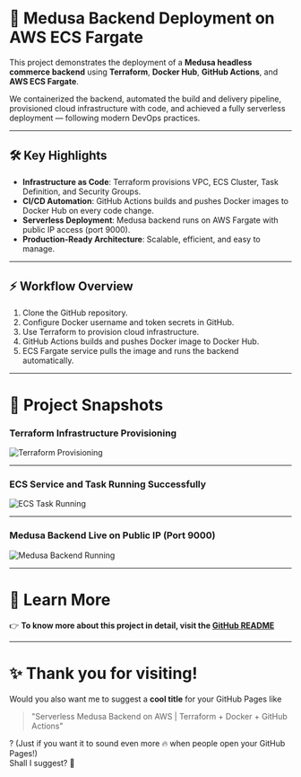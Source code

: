 # 🚀 Medusa Backend Deployment on AWS ECS Fargate

This project demonstrates the deployment of a **Medusa headless commerce backend** using **Terraform**, **Docker Hub**, **GitHub Actions**, and **AWS ECS Fargate**.

We containerized the backend, automated the build and delivery pipeline, provisioned cloud infrastructure with code, and achieved a fully serverless deployment — following modern DevOps practices.

---

## 🛠️ Key Highlights

- **Infrastructure as Code**: Terraform provisions VPC, ECS Cluster, Task Definition, and Security Groups.
- **CI/CD Automation**: GitHub Actions builds and pushes Docker images to Docker Hub on every code change.
- **Serverless Deployment**: Medusa backend runs on AWS Fargate with public IP access (port 9000).
- **Production-Ready Architecture**: Scalable, efficient, and easy to manage.

---

## ⚡ Workflow Overview

1. Clone the GitHub repository.
2. Configure Docker username and token secrets in GitHub.
3. Use Terraform to provision cloud infrastructure.
4. GitHub Actions builds and pushes Docker image to Docker Hub.
5. ECS Fargate service pulls the image and runs the backend automatically.

---

# 📸 Project Snapshots

### Terraform Infrastructure Provisioning

![Terraform Provisioning](assets/Terraform-provisioning.jpeg)

---

### ECS Service and Task Running Successfully

![ECS Task Running](assets/ecs-task-running.jpeg)

---

### Medusa Backend Live on Public IP (Port 9000)

![Medusa Backend Running](assets/medusa-running.jpeg)

---

# 📢 Learn More

👉 **To know more about this project in detail, visit the [GitHub README](https://github.com/amie2001/docker-medusa-/blob/project/README.md)**

---

# ✨ Thank you for visiting!



Would you also want me to suggest a **cool title** for your GitHub Pages like  
> "Serverless Medusa Backend on AWS | Terraform + Docker + GitHub Actions"

? (Just if you want it to sound even more 🔥 when people open your GitHub Pages!)  
Shall I suggest? 🚀
